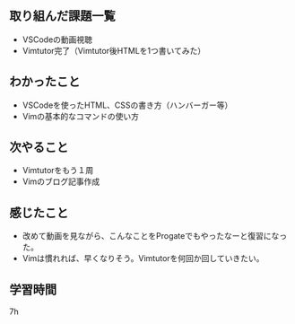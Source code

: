 ## 取り組んだ課題一覧
- VSCodeの動画視聴
- Vimtutor完了（Vimtutor後HTMLを1つ書いてみた）
## わかったこと
- VSCodeを使ったHTML、CSSの書き方（ハンバーガー等）
- Vimの基本的なコマンドの使い方
## 次やること
- Vimtutorをもう１周
- Vimのブログ記事作成
## 感じたこと
- 改めて動画を見ながら、こんなことをProgateでもやったなーと復習になった。
- Vimは慣れれば、早くなりそう。Vimtutorを何回か回していきたい。
## 学習時間
7h